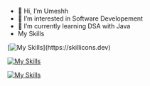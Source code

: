 - 👋 Hi, I’m Umeshh
- 👀 I’m interested in Software Developement 
- 🌱 I’m currently learning DSA with Java
-   My Skills
    
[![My Skills](https://skillicons.dev/icons?i=js,html,css,nodejs,)](https://skillicons.dev)

[![My Skills](https://skillicons.dev/icons?i=java,python,c,c++&theme=light)](https://skillicons.dev)

[![My Skills](https://skillicons.dev/icons?i=c,rust,java,php,react,git,github&perline=5)](https://skillicons.dev)



<!---
umesh7711/umesh7711 is a ✨ special ✨ repository because its `README.md` (this file) appears on your GitHub profile.
You can click the Preview link to take a look at your changes.
--->
